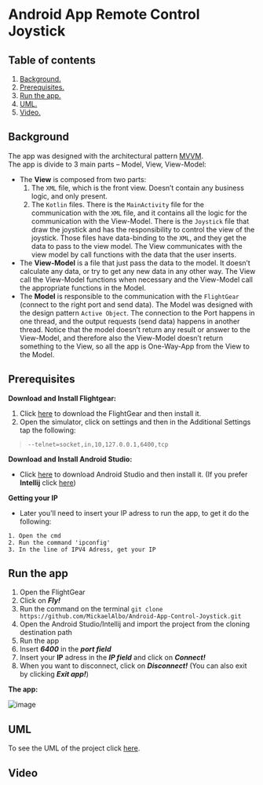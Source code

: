 # Android App Remote Control Joystick

## Table of contents
1. [ Background. ](#back)  
2. [ Prerequisites. ](#pre)  
3. [ Run the app. ](#inst)
4. [ UML. ](#UML)
5. [ Video. ](#video)  

<a name="back"></a>
## Background
The app was designed with the architectural pattern [MVVM](https://en.wikipedia.org/wiki/Model%E2%80%93view%E2%80%93viewmodel).  
The app is divide to 3 main parts – Model, View, View-Model:  
* The **View** is composed from two parts:
    1. The `XML` file, which is the front view. Doesn’t contain any business logic, and only present.
    2. The `Kotlin` files. There is the `MainActivity` file for the communication with the `XML` file, and it contains all the logic for the communication with the View-Model. 
       There is the `Joystick` file that draw the joystick and has the responsibility to control the view of the joystick. Those files have data-binding to the `XML`, and they get the data to pass to the view model. The View communicates with the view model by call functions with the data that the user inserts.  
* The **View-Model** is a file that just pass the data to the model. 
It doesn’t calculate any data, or try to get any new data in any other way. 
The View call the View-Model functions when necessary and the View-Model call the appropriate functions in the Model.  
* The **Model** is responsible to the communication with the `FlightGear` (connect to the right port and send data). 
The Model was designed with the design pattern `Active Object`.
The connection to the Port happens in one thread, and the output requests (send data) happens in another thread.
Notice that the model doesn’t return any result or answer to the View-Model, and therefore also the View-Model doesn’t return something to the View, so all the app is One-Way-App from the View to the Model.
<a name="pre"></a>
## Prerequisites
**Download and Install Flightgear:**  
1. Click [here](https://www.flightgear.org/download/) to download the FlightGear and then install it.  
2. Open the simulator, click on settings and then in the Additional Settings tap the following: 
>```--telnet=socket,in,10,127.0.0.1,6400,tcp```  

**Download and Install Android Studio:**  
* Click [here](https://developer.android.com/studio) to download Android Studio and then install it. (If you prefer **Intellij** click [here](https://www.jetbrains.com/idea/download/))  

**Getting your IP**
* Later you'll need to insert your IP adress to run the app, to get it do the following:
```
1. Open the cmd  
2. Run the command 'ipconfig'  
3. In the line of IPV4 Adress, get your IP
```

<a name="inst"></a>
## Run the app
1. Open the FlightGear
2. Click on ***Fly!***
3. Run the command on the terminal `git clone https://github.com/MickaelAlbo/Android-App-Control-Joystick.git`  
4. Open the Android Studio/Intellij and import the project from the cloning destination path 
5. Run the app  
6. Insert ***6400*** in the ***port field***
7. Insert your **IP** adress in the ***IP field*** and click on ***Connect!***
8. When you want to disconnect, click on ***Disconnect!*** (You can also exit by clicking ***Exit app!***)  

**The app:**  

![image](https://user-images.githubusercontent.com/71727260/123522238-c1e6e200-d6c4-11eb-94cc-4061b4dba524.png)

<a name="UML"></a>
## UML  
To see the UML of the project click [here](https://github.com/MickaelAlbo/Android-App-Control-Joystick/blob/master/UML.pdf).

## Video
<a name="Video"></a>
